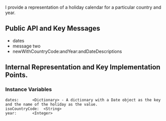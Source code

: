 I provide a representation of a holiday calendar for a particular country and year.


## Public API and Key Messages

- dates  
- message two 
- newWithCountryCode:andYear:andDateDescriptions

 
## Internal Representation and Key Implementation Points.

### Instance Variables
	dates:		<Dictionary> - A dictionary with a Date object as the key and the name of the holiday as the value.
	isoCountryCode:	 <String>
	year:		<Integer>